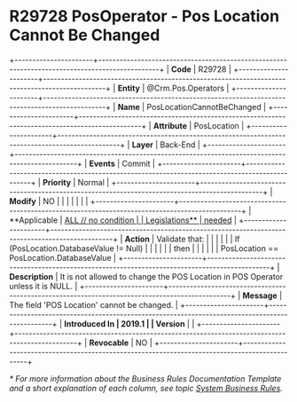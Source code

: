 ﻿---
erp.type: business-rule
erp.entity: Crm.Pos.Operators
---

# R29728 PosOperator - Pos Location Cannot Be Changed
+----------------------+-----------------------------------------------------------------------------------------------+
| **Code**             | R29728                                                                                        |
+----------------------+-----------------------------------------------------------------------------------------------+
| **Entity**           | @Crm.Pos.Operators                                                                            |
+----------------------+-----------------------------------------------------------------------------------------------+
| **Name**             | PosLocationCannotBeChanged                                                                    |
+----------------------+-----------------------------------------------------------------------------------------------+
| **Attribute**        | PosLocation                                                                                   |
+----------------------+-----------------------------------------------------------------------------------------------+
| **Layer**            | Back-End                                                                                      |
+----------------------+-----------------------------------------------------------------------------------------------+
| **Events**           | Commit                                                                                        |
+----------------------+-----------------------------------------------------------------------------------------------+
| **Priority**         | Normal                                                                                        |
+----------------------+-----------------------------------------------------------------------------------------------+
| **Modify**           | NO                                                                                            |
|                      |                                                                                               |
|                      |                                                                                               |
+----------------------+-----------------------------------------------------------------------------------------------+
| **Applicable         | [ALL // no condition                                                                          |
| Legislations**       | needed](xref:applicable-legislations)                                                         |
+----------------------+-----------------------------------------------------------------------------------------------+
| **Action**           | Validate that:                                                                                |
|                      |                                                                                               |
|                      | If (PosLocation.DatabaseValue != Null)                                                        |
|                      |                                                                                               |
|                      | then                                                                                          |
|                      |                                                                                               |
|                      | PosLocation == PosLocation.DatabaseValue                                                      |
+----------------------+-----------------------------------------------------------------------------------------------+
| **Description**      | It is not allowed to change the POS Location in POS Operator unless it is NULL.               |
+----------------------+-----------------------------------------------------------------------------------------------+
| **Message**          | The field \'POS Location\' cannot be changed.                                                 |
+----------------------+-----------------------------------------------------------------------------------------------+
| **Introduced In      | 2019.1                                                                                        |
| Version**            |                                                                                               |
+----------------------+-----------------------------------------------------------------------------------------------+
| **Revocable**        | NO                                                                                            |
+----------------------+-----------------------------------------------------------------------------------------------+

*\* For more information about the Business Rules Documentation Template and a short explanation of each column, see
topic [System Business Rules](../templates/template-description-system-business-rules.md).*
